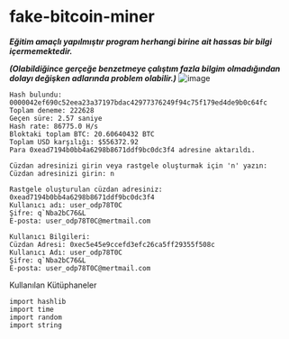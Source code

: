 # fake-bitcoin-miner


***Eğitim amaçlı yapılmıştır program herhangi birine ait hassas bir bilgi içermemektedir.***


***(Olabildiğince gerçeğe benzetmeye çalıştım fazla bilgim olmadığından dolayı değişken adlarında problem olabilir.)***
![image](https://github.com/user-attachments/assets/c4c8d9fc-acc5-4594-b549-77a07d2894ad)


```
Hash bulundu: 0000042ef690c52eea23a37197bdac42977376249f94c75f179ed4de9b0c64fc
Toplam deneme: 222628
Geçen süre: 2.57 saniye
Hash rate: 86775.0 H/s
Bloktaki toplam BTC: 20.60640432 BTC
Toplam USD karşılığı: $556372.92
Para 0xead7194b0bb4a6298b8671ddf9bc0dc3f4 adresine aktarıldı.
```

```
Cüzdan adresinizi girin veya rastgele oluşturmak için 'n' yazın:
Cüzdan adresinizi girin: n

Rastgele oluşturulan cüzdan adresiniz: 0xead7194b0bb4a6298b8671ddf9bc0dc3f4
Kullanıcı adı: user_odp78T0C
Şifre: q`Nba2bC76&L
E-posta: user_odp78T0C@mertmail.com

Kullanıcı Bilgileri:
Cüzdan Adresi: 0xec5e45e9ccefd3efc26ca5ff29355f508c
Kullanıcı Adı: user_odp78T0C
Şifre: q`Nba2bC76&L
E-posta: user_odp78T0C@mertmail.com
```




Kullanılan Kütüphaneler
```
import hashlib
import time
import random
import string
```
